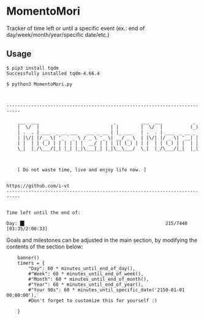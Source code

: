 # MomentoMori
Tracker of time left or until a specific event (ex.: end of day/week/month/year/specific date/etc.)

## Usage
```
$ pip3 install tqdm
Successfully installed tqdm-4.66.4

$ python3 MomentoMori.py 



---------------------------------------------------------------------------

    ___  ___                           _         ___  ___           _ 
    |  \/  |                          | |        |  \/  |          (_)
    | .  . | ___  _ __ ___   ___ _ __ | |_ ___   | .  . | ___  _ __ _ 
    | |\/| |/ _ \| '_ ` _ \ / _ \ '_ \| __/ _ \  | |\/| |/ _ \| '__| |
    | |  | | (_) | | | | | |  __/ | | | || (_) | | |  | | (_) | |  | |
    \_|  |_/\___/|_| |_| |_|\___|_| |_|\__\___/  \_|  |_/\___/|_|  |_|
                                                                      
                                                                      

    [ Do not waste time, live and enjoy life now. ]


https://github.com/i-vt
---------------------------------------------------------------------------


Time left until the end of:

Day: █▌                                                   215/7440 [03:35/2:00:33]
```

Goals and milestones can be adjusted in the main section, by modifying the contents of the section below:
```
    banner()
    timers = {
        "Day": 60 * minutes_until_end_of_day(),
        #"Week": 60 * minutes_until_end_of_week(), 
        #"Month": 60 * minutes_until_end_of_month(),
        #"Year": 60 * minutes_until_end_of_year(),
        #"Your 90s": 60 * minutes_until_specific_date('2150-01-01 00:00:00'),
        #Don't forget to customize this for yourself :)

    }
```
